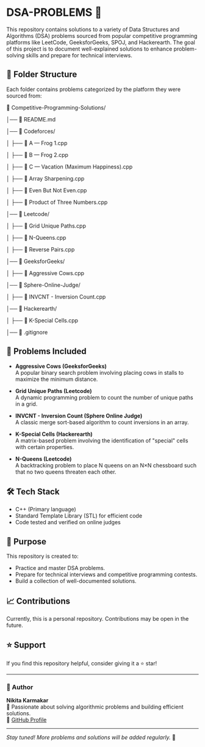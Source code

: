 # DSA-PROBLEMS 🚀

This repository contains solutions to a variety of Data Structures and Algorithms (DSA) problems sourced from popular competitive programming platforms like LeetCode, GeeksforGeeks, SPOJ, and Hackerearth. The goal of this project is to document well-explained solutions to enhance problem-solving skills and prepare for technical interviews.

## 📂 Folder Structure

Each folder contains problems categorized by the platform they were sourced from:

📂 Competitive-Programming-Solutions/

│── 📜 README.md

│── 📂 Codeforces/

│   ├── 📜 A — Frog 1.cpp

│   ├── 📜 B — Frog 2.cpp

│   ├── 📜 C — Vacation (Maximum Happiness).cpp

│   ├── 📜 Array Sharpening.cpp

│   ├── 📜 Even But Not Even.cpp

│   ├── 📜 Product of Three Numbers.cpp

│── 📂 Leetcode/

│   ├── 📜 Grid Unique Paths.cpp

│   ├── 📜 N-Queens.cpp

│   ├── 📜 Reverse Pairs.cpp

│── 📂 GeeksforGeeks/

│   ├── 📜 Aggressive Cows.cpp

│── 📂 Sphere-Online-Judge/

│   ├── 📜 INVCNT - Inversion Count.cpp

│── 📂 Hackerearth/

│   ├── 📜 K-Special Cells.cpp

│── 📜 .gitignore


## 📝 Problems Included

- **Aggressive Cows (GeeksforGeeks)**  
  A popular binary search problem involving placing cows in stalls to maximize the minimum distance.

- **Grid Unique Paths (Leetcode)**  
  A dynamic programming problem to count the number of unique paths in a grid.

- **INVCNT - Inversion Count (Sphere Online Judge)**  
  A classic merge sort-based algorithm to count inversions in an array.

- **K-Special Cells (Hackerearth)**  
  A matrix-based problem involving the identification of "special" cells with certain properties.

- **N-Queens (Leetcode)**  
  A backtracking problem to place N queens on an N×N chessboard such that no two queens threaten each other.

## 🛠️ Tech Stack

- C++ (Primary language)
- Standard Template Library (STL) for efficient code
- Code tested and verified on online judges

## 🎯 Purpose

This repository is created to:
- Practice and master DSA problems.
- Prepare for technical interviews and competitive programming contests.
- Build a collection of well-documented solutions.

## 📈 Contributions

Currently, this is a personal repository. Contributions may be open in the future.

## ⭐ Support

If you find this repository helpful, consider giving it a ⭐ star!

---

### 🔗 Author

**Nikita Karmakar**  
📌 Passionate about solving algorithmic problems and building efficient solutions.  
🔗 [GitHub Profile](https://github.com/NikitaKarmakarP)

---

_Stay tuned! More problems and solutions will be added regularly._ 🚀
